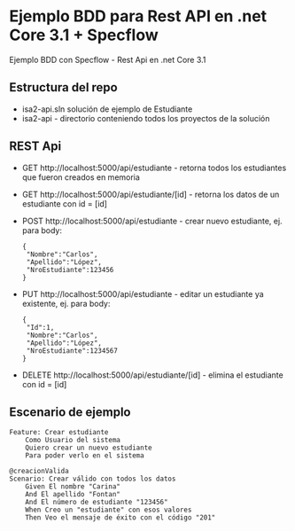 # Ejemplo BDD para Rest API en .net Core 3.1 + Specflow
Ejemplo BDD con Specflow - Rest Api en .net Core 3.1

## Estructura del repo
- isa2-api.sln solución de ejemplo de Estudiante
- isa2-api - directorio conteniendo todos los proyectos de la solución

## REST Api

- GET http://localhost:5000/api/estudiante - retorna todos los estudiantes que fueron creados en memoria
- GET http://localhost:5000/api/estudiante/[id] - retorna los datos de un estudiante con id = [id]

- POST http://localhost:5000/api/estudiante - crear nuevo estudiante, ej. para body:
  
  ```
  {
   "Nombre":"Carlos",
   "Apellido":"López",
   "NroEstudiante":123456
  }
  ```
 - PUT http://localhost:5000/api/estudiante - editar un estudiante ya existente, ej. para body:
  
    ```
    {
     "Id":1,
     "Nombre":"Carlos",
     "Apellido":"López",
     "NroEstudiante":1234567
    }
    ```
  - DELETE http://localhost:5000/api/estudiante/[id] - elimina el estudiante con id = [id]

## Escenario de ejemplo

```
Feature: Crear estudiante
	Como Usuario del sistema
	Quiero crear un nuevo estudiante
	Para poder verlo en el sistema
```
```
@creacionValida
Scenario: Crear válido con todos los datos
	Given El nombre "Carina"
	And El apellido "Fontan"
	And El número de estudiante "123456"
	When Creo un "estudiante" con esos valores
	Then Veo el mensaje de éxito con el código "201"
```
